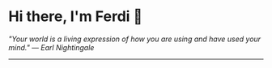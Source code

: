 <h1>Hi there, I'm Ferdi 👋</h1>

<p><em>
  "Your world is a living expression of how you are using and have used your mind." — Earl Nightingale
</em></p>

---
